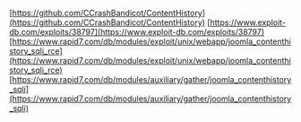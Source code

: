[https://github.com/CCrashBandicot/ContentHistory](https://github.com/CCrashBandicot/ContentHistory)
[https://www.exploit-db.com/exploits/38797](https://www.exploit-db.com/exploits/38797)
[https://www.rapid7.com/db/modules/exploit/unix/webapp/joomla_contenthistory_sqli_rce](https://www.rapid7.com/db/modules/exploit/unix/webapp/joomla_contenthistory_sqli_rce)
[https://www.rapid7.com/db/modules/auxiliary/gather/joomla_contenthistory_sqli](https://www.rapid7.com/db/modules/auxiliary/gather/joomla_contenthistory_sqli)
